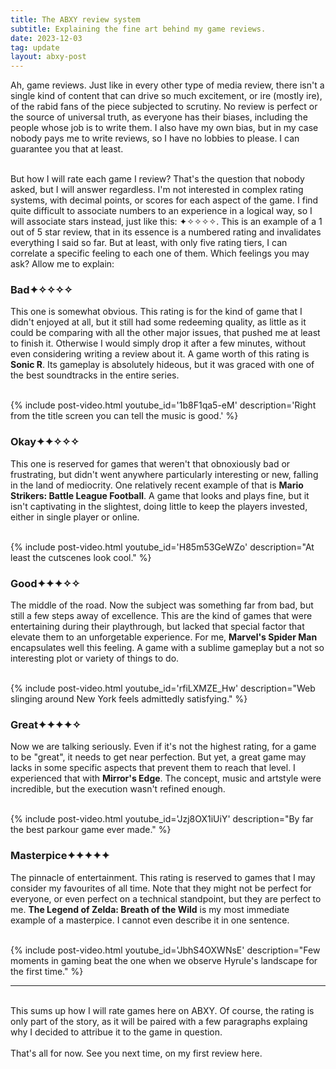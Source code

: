 ```yaml
---
title: The ABXY review system
subtitle: Explaining the fine art behind my game reviews.
date: 2023-12-03
tag: update
layout: abxy-post
---
```


Ah, game reviews. Just like in every other type of media review, there isn't a single kind of content that can drive so much excitement, or ire (mostly ire), of the rabid fans of the piece subjected to scrutiny. No review is perfect or the source of universal truth, as everyone has their biases, including the people whose job is to write them. I also have my own bias, but in my case nobody pays me to write reviews, so I have no lobbies to please. I can guarantee you that at least.
<br><br>

But how I will rate each game I review? That's the question that nobody asked, but I will answer regardless. I'm not interested in complex rating systems, with decimal points, or scores for each aspect of the game. I find quite difficult to associate numbers to an experience in a logical way, so I will associate stars instead, just like this: ✦✧✧✧✧. This is an example of a 1 out of 5 star review, that in its essence is a numbered rating and invalidates everything I said so far. But at least, with only five rating tiers, I can correlate a specific feeling to each one of them. Which feelings you may ask? Allow me to explain:

### Bad<span class="u-ft-sans">✦✧✧✧✧</span>
This one is somewhat obvious. This rating is for the kind of game that I didn't enjoyed at all, but it still had some redeeming quality, as little as it could be comparing with all the other major issues, that pushed me at least to finish it. Otherwise I would simply drop it after a few minutes, without even considering writing a review about it. A game worth of this rating is __Sonic R__. Its gameplay is absolutely hideous, but it was graced with one of the best soundtracks in the entire series.
<br><br>

{% include post-video.html youtube_id='1b8F1qa5-eM' description='Right from the title screen you can tell the music is good.' %}

### Okay<span class="u-ft-sans">✦✦✧✧✧</span>
This one is reserved for games that weren't that obnoxiously bad or frustrating, but didn't went anywhere particularly interesting or new, falling in the land of mediocrity. One relatively recent example of that is __Mario Strikers: Battle League Football__. A game that looks and plays fine, but it isn't captivating in the slightest, doing little to keep the players invested, either in single player or online.
<br><br>

{% include post-video.html youtube_id='H85m53GeWZo' description="At least the cutscenes look cool." %}

### Good<span class="u-ft-sans">✦✦✦✧✧</span>
The middle of the road. Now the subject was something far from bad, but still a few steps away of excellence. This are the kind of games that were entertaining during their playthrough, but lacked that special factor that elevate them to an unforgetable experience. For me, __Marvel's Spider Man__ encapsulates well this feeling. A game with a sublime gameplay but a not so interesting plot or variety of things to do.
<br><br>

{% include post-video.html youtube_id='rfiLXMZE_Hw' description="Web slinging around New York feels admittedly satisfying." %}

### Great<span class="u-ft-sans">✦✦✦✦✧</span>
Now we are talking seriously. Even if it's not the highest rating, for a game to be "great", it needs to get near perfection. But yet, a great game may lacks in some specific aspects that prevent them to reach that level. I experienced that with __Mirror's Edge__. The concept, music and artstyle were incredible, but the execution wasn't refined enough.
<br><br>

{% include post-video.html youtube_id='Jzj8OX1iUiY' description="By far the best parkour game ever made." %}

### Masterpice<span class="u-ft-sans">✦✦✦✦✦</span>
The pinnacle of entertainment. This rating is reserved to games that I may consider my favourites of all time. Note that they might not be perfect for everyone, or even perfect on a technical standpoint, but they are perfect to me. __The Legend of Zelda: Breath of the Wild__ is my most immediate example of a masterpice. I cannot even describe it in one sentence.
<br><br>

{% include post-video.html youtube_id='JbhS4OXWNsE' description="Few moments in gaming beat the one when we observe Hyrule's landscape for the first time." %}
<br>

***

<br>
This sums up how I will rate games here on ABXY. Of course, the rating is only part of the story, as it will be paired with a few paragraphs explaing why I decided to attribue it to the game in question.
<br><br>
That's all for now. See you next time, on my first review here.
<br><br>
